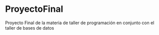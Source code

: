 # ProyectoFinal
Proyecto Final de la materia de taller de programación en conjunto con el taller de bases de datos
